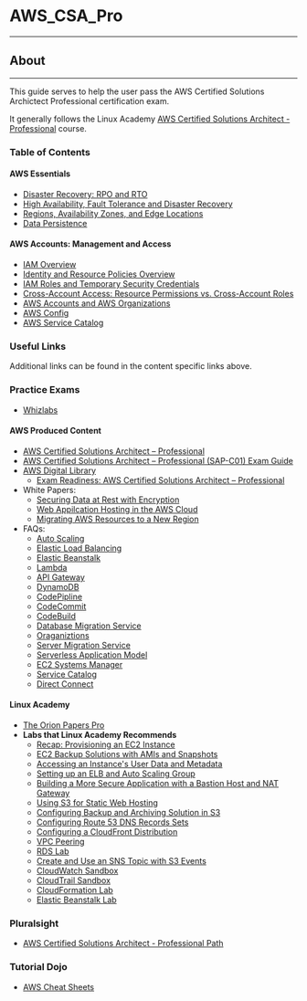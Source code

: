 # AWS_CSA_Pro

--------------------------------

## About

--------------------------------

This guide serves to help the user pass the AWS Certified Solutions Archictect Professional certification exam.

It generally follows the Linux Academy [AWS Certified Solutions Architect - Professional](https://linuxacademy.com/course/aws-certified-solutions-architect-professional-2018/) course.

### Table of Contents

#### AWS Essentials

* [Disaster Recovery: RPO and RTO](./docs/1_AWS_Essentials/Disaster_Recovery_RPO_TRO.md)
* [High Availability, Fault Tolerance and Disaster Recovery](./docs/1_AWS_Essentials/High-Availability_Fault-Tolerance_Disaster-Recovery.md)
* [Regions, Availability Zones, and Edge Locations](./docs/1_AWS_Essentials/Regions_AZs_Edge-Infrastructure.md)
* [Data Persistence](./docs/1_AWS_Essentials/Data_Persistence.md)

#### AWS Accounts: Management and Access

* [IAM Overview](./docs/2_Accounts/2a_AWS_Identity_Basics/IAM_Overview.md)
* [Identity and Resource Policies Overview](./docs/2_Accounts/2a_AWS_Identity_Basics/Identity_and_Resource_Policies.md)
* [IAM Roles and Temporary Security Credentials](./docs/2_Accounts/2a_AWS_Identity_Basics/IAM_Roles_and_Temporary_Credentials.md)
* [Cross-Account Access: Resource Permissions vs. Cross-Account Roles](./docs/2_Accounts/2a_AWS_Identity_Basics/Cross-Account_Access.md)
* [AWS Accounts and AWS Organizations](./docs/2_Accounts/2b_Account_Management/Accounts_Organizations.md)
* [AWS Config](./docs/2_Accounts/2b_Account_Management/Config.md)
* [AWS Service Catalog](./docs/2_Accounts/2b_Account_Management/Service_Catalog.md)

### Useful Links

Additional links can be found in the content specific links above.

### Practice Exams

* [Whizlabs](https://www.whizlabs.com/aws-solutions-architect-professional/practice-tests/)

#### AWS Produced Content

* [AWS Certified Solutions Architect – Professional](https://aws.amazon.com/certification/certified-solutions-architect-professional/)
* [AWS Certified Solutions Architect – Professional (SAP-C01) Exam Guide](https://d1.awsstatic.com/training-and-certification/docs-sa-pro/AWS_Certified_Solutions_Architect_Professional-Exam_Guide_1.2.pdf)
* [AWS Digital Library](https://www.aws.training/LearningLibrary?&search=&tab=digital_courses)
  * [Exam Readiness: AWS Certified Solutions Architect – Professional](https://www.aws.training/Details/eLearning?id=34737)
* White Papers:
  * [Securing Data at Rest with Encryption](https://d0.awsstatic.com/whitepapers/aws-securing-data-at-rest-with-encryption.pdf)
  * [Web Appilcation Hosting in the AWS Cloud](https://d0.awsstatic.com/whitepapers/aws-web-hosting-best-practices.pdf?refid=em_)
  * [Migrating AWS Resources to a New Region](http://d0.awsstatic.com/whitepapers/aws-migrate-resources-to-new-region.pdf?refid=70138000001adyu)
* FAQs:
  * [Auto Scaling](https://aws.amazon.com/ec2/faqs/)
  * [Elastic Load Balancing](https://aws.amazon.com/elasticloadbalancing/faqs/)
  * [Elastic Beanstalk](https://aws.amazon.com/elasticbeanstalk/faqs/)
  * [Lambda](https://aws.amazon.com/lambda/faqs/)
  * [API Gateway](https://aws.amazon.com/api-gateway/faqs/)
  * [DynamoDB](https://aws.amazon.com/dynamodb/faqs/)
  * [CodePipline](https://aws.amazon.com/codepipeline/faqs/)
  * [CodeCommit](https://aws.amazon.com/codecommit/faqs/)
  * [CodeBuild](https://aws.amazon.com/codebuild/faqs/)
  * [Database Migration Service](https://aws.amazon.com/dms/faqs/)
  * [Oraganiztions](https://aws.amazon.com/organizations/faqs/)
  * [Server Migration Service](https://aws.amazon.com/server-migration-service/faqs/)
  * [Serverless Application Model](https://aws.amazon.com/serverless/sam/faqs/)
  * [EC2 Systems Manager](https://aws.amazon.com/systems-manager/faq/)
  * [Service Catalog](https://aws.amazon.com/servicecatalog/faqs/)
  * [Direct Connect](https://aws.amazon.com/directconnect/faqs/)

#### Linux Academy

* [The Orion Papers Pro](https://interactive.linuxacademy.com/diagrams/OrionPapersPro.html)
* **Labs that Linux Academy Recommends**
  * [Recap: Provisioning an EC2 Instance](https://linuxacademy.com/cp/livelabs/view/id/161/module/119)
  * [EC2 Backup Solutions with AMIs and Snapshots](https://linuxacademy.com/cp/livelabs/view/id/188/module/119)
  * [Accessing an Instance's User Data and Metadata](https://linuxacademy.com/cp/livelabs/view/id/162/module/119)
  * [Setting up an ELB and Auto Scaling Group](https://linuxacademy.com/cp/livelabs/view/id/165/module/119)
  * [Building a More Secure Application with a Bastion Host and NAT Gateway](https://linuxacademy.com/cp/livelabs/view/id/163/module/119)
  * [Using S3 for Static Web Hosting](https://linuxacademy.com/cp/livelabs/view/id/173/module/119)
  * [Configuring Backup and Archiving Solution in S3](https://linuxacademy.com/cp/livelabs/view/id/172/module/119)
  * [Configuring Route 53 DNS Records Sets](https://linuxacademy.com/cp/livelabs/view/id/166/module/119)
  * [Configuring a CloudFront Distribution](https://linuxacademy.com/cp/livelabs/view/id/167/module/119)
  * [VPC Peering](https://linuxacademy.com/cp/livelabs/view/id/182/module/119)
  * [RDS Lab](https://linuxacademy.com/cp/livelabs/view/id/175/module/119)
  * [Create and Use an SNS Topic with S3 Events](https://linuxacademy.com/cp/livelabs/view/id/174/module/119)
  * [CloudWatch Sandbox](https://linuxacademy.com/cp/livelabs/view/id/178/module/119)
  * [CloudTrail Sandbox](https://linuxacademy.com/cp/livelabs/view/id/179/module/119)
  * [CloudFormation Lab](https://linuxacademy.com/cp/livelabs/view/id/180/module/119)
  * [Elastic Beanstalk Lab](https://linuxacademy.com/cp/livelabs/view/id/181/module/119)

### Pluralsight

* [AWS Certified Solutions Architect - Professional Path](https://app.pluralsight.com/paths/certificate/aws-certified-solutions-architect-professional)

### Tutorial Dojo

* [AWS Cheat Sheets](https://tutorialsdojo.com/aws-cheat-sheets/)
